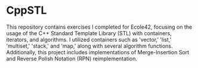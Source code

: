 # CppSTL
This repository contains exercises I completed for Ecole42, focusing on the usage of the C++ Standard Template Library (STL) with containers, iterators, and algorithms. I utilized containers such as 'vector,' 'list,' 'multiset,' 'stack,' and 'map,' along with several algorithm functions. Additionally, this project includes implementations of Merge-Insertion Sort and Reverse Polish Notation (RPN) reimplementation.
